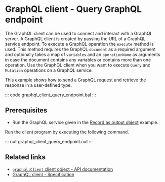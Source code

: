 # GraphQL client - Query GraphQL endpoint

The GraphQL client can be used to connect and interact with a GraphQL server.  A GraphQL client is created by passing the URL of a GraphQL service endpoint. To execute a GraphQL operation the `execute` method is used. This method requires the GraphQL `document` as a required argument and optionally takes a map of `variables` and an `operationName` as arguments in case the document contains any variables or contains more than one operation. Use the GraphQL client when you want to execute `Query` and `Mutation` operations on a GraphQL service.

This example shows how to send a GraphQL request and retrieve the response in a user-defined type.

::: code graphql_client_query_endpoint.bal :::

## Prerequisites
- Run the GraphQL service given in the [Record as output object](https://ballerina.io/learn/by-example/graphql-returning-record-values) example.

Run the client program by executing the following command.

::: out graphql_client_query_endpoint.out :::

## Related links
- [`graphql:Client` client object - API documentation](https://lib.ballerina.io/ballerina/graphql/latest/clients/Client)
- [GraphQL client - Specification](/spec/graphql/#25-client)
